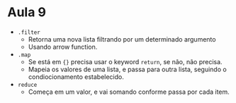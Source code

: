 # Aula 9

* `.filter`
  * Retorna uma nova lista filtrando por um determinado argumento
  * Usando arrow function.
* `.map`
  * Se está em `{}` precisa usar o keyword `return`, se não, não precisa.
  * Mapeia os valores de uma lista, e passa para outra lista, seguindo o condiocionamento estabelecido.
* `reduce`
  * Começa em um valor, e vai somando conforme passa por cada item.